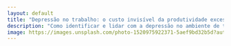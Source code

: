 ```yaml
---
layout: default
title: "Depressão no trabalho: o custo invisível da produtividade excessiva"
description: "Como identificar e lidar com a depressão no ambiente de trabalho"
image: https://images.unsplash.com/photo-1520975922371-5aef9bd32b5d?auto=format&fit=crop&w=800&q=80
---
```

